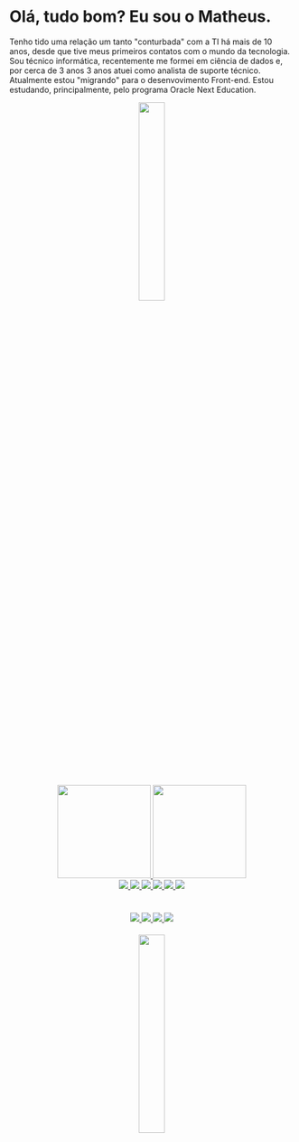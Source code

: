 # Olá, tudo bom? Eu sou o Matheus.
Tenho tido uma relação um tanto "conturbada" com a TI há mais de 10 anos, desde que tive meus primeiros contatos com o mundo da tecnologia. Sou técnico informática, recentemente me formei em ciência de dados e, por cerca de 3 anos  3 anos atuei como analista de suporte técnico. Atualmente estou "migrando" para o desenvovimento Front-end. Estou estudando, principalmente, pelo programa Oracle Next Education.
<div align="center">
  <img src="https://i.giphy.com/media/h408T6Y5GfmXBKW62l/giphy.webp" width="30%"/>
</div>

#

<div align="center">
  <a href="https://github.com/matheus-42">
  <img height="165em" src="https://github-readme-stats.vercel.app/api?username=matheus-42&show_icons=true&theme=highcontrast&&hide_border=true&include_all_commits=true&count_private=true"/>
  <img height="165em" src="https://github-readme-stats.vercel.app/api/top-langs/?username=matheus-42&layout=compact&langs_count=7&theme=highcontrast&hide_border=true"/>
</div>
<div align="center">
  <img src="https://img.shields.io/badge/JavaScript-F7DF1E?style=for-the-badge&logo=javascript&logoColor=black"/>
  <img src="https://img.shields.io/badge/Python-14354C?style=for-the-badge&logo=python&logoColor=white"/>
  <img src="https://img.shields.io/badge/HTML5-E34F26?style=for-the-badge&logo=html5&logoColor=white"/>
  <img src="https://img.shields.io/badge/CSS3-1572B6?style=for-the-badge&logo=css3&logoColor=white"/>  
  <img src="https://img.shields.io/badge/R-276DC3?style=for-the-badge&logo=r&logoColor=white"/>
  <img src="https://img.shields.io/badge/MySQL-00000F?style=for-the-badge&logo=mysql&logoColor=white"/>
</div>

#
  
<div align="center">
  <a href="https://www.linkedin.com/in/candidomatheus/">
  <img src="https://img.shields.io/badge/LinkedIn-0077B5?style=for-the-badge&logo=linkedin&logoColor=white"/>
  </a>
  <a href="https://www.instagram.com/matheuscandido42/">
  <img src="https://img.shields.io/badge/Instagram-E4405F?style=for-the-badge&logo=instagram&logoColor=white"/>
  </a>
  <a href="https://t.me/matheus_42">
    <img src="https://img.shields.io/badge/Telegram-2CA5E0?style=for-the-badge&logo=telegram&logoColor=white"/>
  </a>
   <a href="mailto:candido.matheuspro@gmail.com" >
    <img src="https://img.shields.io/badge/Gmail-D14836?style=for-the-badge&logo=gmail&logoColor=white"/>
  </a>

#### 
  
<div align="center">
<img src="https://i.pinimg.com/564x/14/f8/6d/14f86d97842b4f5252cb3c170695a472.jpg" width="30%"/>
</div>

  


<!--
**matheus-42/matheus-42** is a ✨ _special_ ✨ repository because its `README.md` (this file) appears on your GitHub profile.

Here are some ideas to get you started:

- 🔭 I’m currently working on ...
- 🌱 I’m currently learning ...
- 👯 I’m looking to collaborate on ...
- 🤔 I’m looking for help with ...
- 💬 Ask me about ...
- 📫 How to reach me: ...
- 😄 Pronouns: ...
- ⚡ Fun fact: ...
-->
